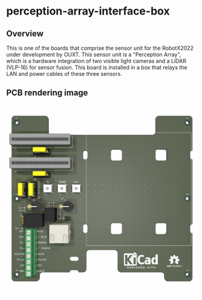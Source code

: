 # perception-array-interface-box

## Overview

This is one of the boards that comprise the sensor unit for the RobotX2022 under development by OUXT. This sensor unit is a  "Perception Array", which is a hardware integration of two visible light cameras and a LiDAR (VLP-16) for sensor fusion. This board is installed in a box that relays the LAN and power cables of these three sensors.

## PCB rendering image

![Top View](./images/pcb_image_topview_perception-array-interface-box.png)